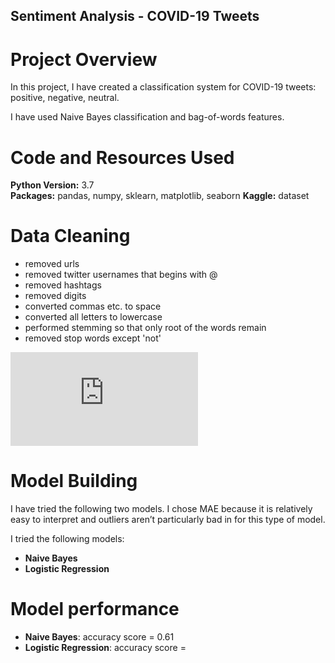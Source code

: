 ## Sentiment Analysis - COVID-19 Tweets

# Project Overview
In this project, I have created a classification system for COVID-19 tweets: positive, negative, neutral.

I have used Naive Bayes classification and bag-of-words features.

# Code and Resources Used 
**Python Version:** 3.7  
**Packages:** pandas, numpy, sklearn, matplotlib, seaborn
**Kaggle:** dataset

# Data Cleaning

* removed urls
* removed twitter usernames that begins with @
* removed hashtags
* removed digits
* converted commas etc. to space
* converted all letters to lowercase
* performed stemming so that only root of the words remain
* removed stop words except 'not'

![alt text](https://github.com/RichaShama/Sentiment-Analysis/blob/main/Word_cloud_All.pdf "Word Cloud of COVID-19 tweets")


# Model Building 

I have tried the following two models. I chose MAE because it is relatively easy to interpret and outliers aren’t particularly bad in for this type of model.   

I tried the following models:
*	**Naive Bayes**
*	**Logistic Regression** 

# Model performance
*	**Naive Bayes**: accuracy score = 0.61
*	**Logistic Regression**: accuracy score = 



